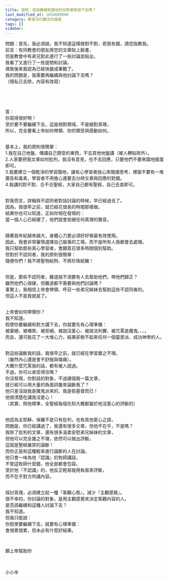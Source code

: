 ```yaml
---
title: 發問：我該繼續和園地的反對者對話下去嗎？
last_modified_at: 1654689600
category: 教會流行觀念的偏差
tags: []
sidebar: 
---
```


<p>問題：首先，我必須說，我不知道這樣做對不對，若我有錯，請您指教我。<br/>
前言：有同教會的朋友將您的文章貼上臉書，<br/>
但是教會中有弟兄對此進行了一些討論並貼出，<br/>
我看了又進行了一些提問和討論，<br/>
導致後來我認為已經快變成筆戰了。<br/>
我的問題是，我需要再繼續與他討論下去嗎？<br/>
（隱私已去除，內容有改寫）</p>
<p> </p>
<p> </p>
<p>答：<br/>
你寫得很好啊！<br/>
至於要不要繼續下去，這是相對領域，不是絕對真理，<br/>
所以，完全要看上帝如何帶領、你的領受與感動如何。</p>
<p><br/>
基本上，我的原則很簡單：<br/>
1.我在自己地盤，傳講自己領受的東西，不去其他地盤講（被人轉貼除外）。<br/>
2.人家要把我文章如何批判，我沒有意見，也不去回應，只要他們不要來園地搗蛋即可。<br/>
3.我要建立一個乾淨的學習園地，讓有心學習者放心來閱讀思考，裡面不要有一堆廣告和毒素，學習者不用擔心還要去分辨文章與回應的對錯。<br/>
4.我講的對不對、合不合聖經，大家自己都有聖經，自己去查即可。</p>
<p><br/>
對我而言，詳細與不認同者對話討論的時候，早已經過去了。<br/>
因為，我很早之前，就已經花很長的時間那樣做。<br/>
結果你也可以知道，正如你現在發現的：<br/>
當一個人心已經硬了，他們就會拒絕任何真理的聲音。<br/>
 </p>
<p>隨著我年紀越來越大，身體心力更必須好好做最有效使用。<br/>
因此，我會非常審慎選擇自己服事的工場，而不是所有人我都會去處理。<br/>
我只幫助那些真心學習者，會願意花很多時間個別幫助。<br/>
但對於不認同者，我的原則很簡單：<br/>
隨便你們！我不將聖物給狗、不將珍珠給豬！</p>
<p><br/>
但是，那些不認同者，難道就不須要有人去幫助他們，帶他們歸正？<br/>
雖然他們心很硬，但難道都不需要與他們討論嗎？<br/>
事實上，我相信上帝會帶領、呼召一些弟兄姊妹去幫助這些不認同者的。<br/>
但這人不是我就是了。</p>
<p><br/>
上帝會如何帶領你？<br/>
我不知道。<br/>
假使你要繼續和對方講下去，你就要先有心理準備：<br/>
被棄絕、被嘲笑、被拒絕、被說沒愛心、被說法利賽、被咒罵是魔鬼、、、。<br/>
而且，還可能花了一大堆心力，結果卻救不起來任何一個靈恩派、成功神學的人。</p>
<p><br/>
對這些論斷我的話，我很早之前，就已經在學習置之不理。<br/>
（雖然內心還是會不舒服與傷痛）。<br/>
大概什麼咒罵我的話，都有被人說過。<br/>
不過，你可以承受得住嗎？<br/>
你沒發現，你對話的對象，不過讀個我一篇文章，<br/>
就已經可以用大量的負面詞彙來論斷我了？<br/>
他只差沒說我是魔鬼派來的、我是假基督而已！<br/>
他很清楚在講我沒愛心！<br/>
（其實，照他標準，全聖經每個先知大概都屬於他沒愛心的評斷的）</p>
<p><br/>
他認為主耶穌、保羅不是只有批判，也有其他愛心之語，<br/>
問題是，你已經講過了，我還有很多文章，但他不在乎，不是嗎？<br/>
我除了批判的文章，還有很多溫柔安慰弟兄姊妹的文章，<br/>
但他可以完全置之不理，依然可以做出評斷。<br/>
這就是聖經嚴禁的論斷！<br/>
而你正是和這種輕率進行論斷的人在討論。<br/>
他只會一味為他『認識』的牧師講話，<br/>
不管這牧師什麼錯，他全部都會包容。<br/>
至於他『不認識』的，他反正輕易就用負面來評斷，<br/>
而不在乎對方所講內容。</p>
<p><br/>
探討真理，必須建立起一種『客觀心態』，減少『主觀感覺』。<br/>
很不幸的，你討論的對象，是用主觀感覺來決定客觀內容的人。<br/>
是否該繼續和這種人討論下去？<br/>
我不知道。<br/>
但我只能說：<br/>
你假使要繼續下去，就要有心理準備：<br/>
會很累很累，但未必有什麼好結果。</p>
<p> </p>
<p>願上帝幫助你<br/>
 <br/>
 </p>
<p>小小羊</p>
